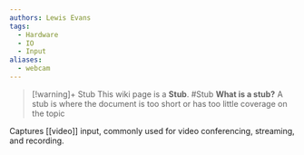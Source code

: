 ```yaml
---
authors: Lewis Evans
tags:
  - Hardware
  - IO
  - Input
aliases:
  - webcam
---
```

> [!warning]+ Stub
> This wiki page is a **Stub**.
> #Stub 
> **What is a stub?**
> A stub is where the document is too short or has too little coverage on the topic

Captures [[video]] input, commonly used for video conferencing, streaming, and recording.